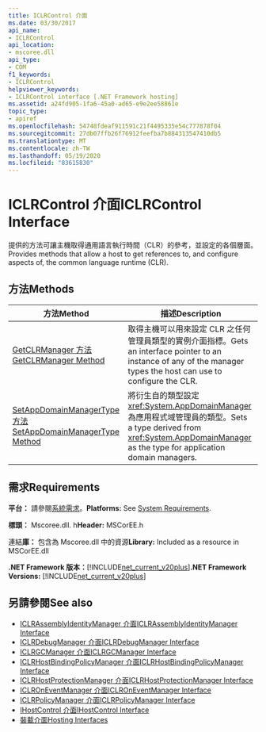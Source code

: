 ```yaml
---
title: ICLRControl 介面
ms.date: 03/30/2017
api_name:
- ICLRControl
api_location:
- mscoree.dll
api_type:
- COM
f1_keywords:
- ICLRControl
helpviewer_keywords:
- ICLRControl interface [.NET Framework hosting]
ms.assetid: a24fd905-1fa6-45a0-ad65-e9e2ee58861e
topic_type:
- apiref
ms.openlocfilehash: 54748fdeaf911591c21f4495335e54c777878f04
ms.sourcegitcommit: 27db07ffb26f76912feefba7b884313547410db5
ms.translationtype: MT
ms.contentlocale: zh-TW
ms.lasthandoff: 05/19/2020
ms.locfileid: "83615830"
---
```

# <a name="iclrcontrol-interface"></a><span data-ttu-id="40c34-102">ICLRControl 介面</span><span class="sxs-lookup"><span data-stu-id="40c34-102">ICLRControl Interface</span></span>
<span data-ttu-id="40c34-103">提供的方法可讓主機取得通用語言執行時間（CLR）的參考，並設定的各個層面。</span><span class="sxs-lookup"><span data-stu-id="40c34-103">Provides methods that allow a host to get references to, and configure aspects of, the common language runtime (CLR).</span></span>  
  
## <a name="methods"></a><span data-ttu-id="40c34-104">方法</span><span class="sxs-lookup"><span data-stu-id="40c34-104">Methods</span></span>  
  
|<span data-ttu-id="40c34-105">方法</span><span class="sxs-lookup"><span data-stu-id="40c34-105">Method</span></span>|<span data-ttu-id="40c34-106">描述</span><span class="sxs-lookup"><span data-stu-id="40c34-106">Description</span></span>|  
|------------|-----------------|  
|[<span data-ttu-id="40c34-107">GetCLRManager 方法</span><span class="sxs-lookup"><span data-stu-id="40c34-107">GetCLRManager Method</span></span>](iclrcontrol-getclrmanager-method.md)|<span data-ttu-id="40c34-108">取得主機可以用來設定 CLR 之任何管理員類型的實例介面指標。</span><span class="sxs-lookup"><span data-stu-id="40c34-108">Gets an interface pointer to an instance of any of the manager types the host can use to configure the CLR.</span></span>|  
|[<span data-ttu-id="40c34-109">SetAppDomainManagerType 方法</span><span class="sxs-lookup"><span data-stu-id="40c34-109">SetAppDomainManagerType Method</span></span>](iclrcontrol-setappdomainmanagertype-method.md)|<span data-ttu-id="40c34-110">將衍生自的類型設定 <xref:System.AppDomainManager> 為應用程式域管理員的類型。</span><span class="sxs-lookup"><span data-stu-id="40c34-110">Sets a type derived from <xref:System.AppDomainManager> as the type for application domain managers.</span></span>|  
  
## <a name="requirements"></a><span data-ttu-id="40c34-111">需求</span><span class="sxs-lookup"><span data-stu-id="40c34-111">Requirements</span></span>  
 <span data-ttu-id="40c34-112">**平台：** 請參閱[系統需求](../../get-started/system-requirements.md)。</span><span class="sxs-lookup"><span data-stu-id="40c34-112">**Platforms:** See [System Requirements](../../get-started/system-requirements.md).</span></span>  
  
 <span data-ttu-id="40c34-113">**標頭：** Mscoree.dll. h</span><span class="sxs-lookup"><span data-stu-id="40c34-113">**Header:** MSCorEE.h</span></span>  
  
 <span data-ttu-id="40c34-114">連結**庫：** 包含為 Mscoree.dll 中的資源</span><span class="sxs-lookup"><span data-stu-id="40c34-114">**Library:** Included as a resource in MSCorEE.dll</span></span>  
  
 <span data-ttu-id="40c34-115">**.NET Framework 版本：**[!INCLUDE[net_current_v20plus](../../../../includes/net-current-v20plus-md.md)]</span><span class="sxs-lookup"><span data-stu-id="40c34-115">**.NET Framework Versions:** [!INCLUDE[net_current_v20plus](../../../../includes/net-current-v20plus-md.md)]</span></span>  
  
## <a name="see-also"></a><span data-ttu-id="40c34-116">另請參閱</span><span class="sxs-lookup"><span data-stu-id="40c34-116">See also</span></span>

- [<span data-ttu-id="40c34-117">ICLRAssemblyIdentityManager 介面</span><span class="sxs-lookup"><span data-stu-id="40c34-117">ICLRAssemblyIdentityManager Interface</span></span>](iclrassemblyidentitymanager-interface.md)
- [<span data-ttu-id="40c34-118">ICLRDebugManager 介面</span><span class="sxs-lookup"><span data-stu-id="40c34-118">ICLRDebugManager Interface</span></span>](iclrdebugmanager-interface.md)
- [<span data-ttu-id="40c34-119">ICLRGCManager 介面</span><span class="sxs-lookup"><span data-stu-id="40c34-119">ICLRGCManager Interface</span></span>](iclrgcmanager-interface.md)
- [<span data-ttu-id="40c34-120">ICLRHostBindingPolicyManager 介面</span><span class="sxs-lookup"><span data-stu-id="40c34-120">ICLRHostBindingPolicyManager Interface</span></span>](iclrhostbindingpolicymanager-interface.md)
- [<span data-ttu-id="40c34-121">ICLRHostProtectionManager 介面</span><span class="sxs-lookup"><span data-stu-id="40c34-121">ICLRHostProtectionManager Interface</span></span>](iclrhostprotectionmanager-interface.md)
- [<span data-ttu-id="40c34-122">ICLROnEventManager 介面</span><span class="sxs-lookup"><span data-stu-id="40c34-122">ICLROnEventManager Interface</span></span>](iclroneventmanager-interface.md)
- [<span data-ttu-id="40c34-123">ICLRPolicyManager 介面</span><span class="sxs-lookup"><span data-stu-id="40c34-123">ICLRPolicyManager Interface</span></span>](iclrpolicymanager-interface.md)
- [<span data-ttu-id="40c34-124">IHostControl 介面</span><span class="sxs-lookup"><span data-stu-id="40c34-124">IHostControl Interface</span></span>](ihostcontrol-interface.md)
- [<span data-ttu-id="40c34-125">裝載介面</span><span class="sxs-lookup"><span data-stu-id="40c34-125">Hosting Interfaces</span></span>](hosting-interfaces.md)
